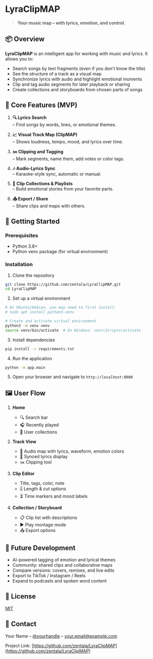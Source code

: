 # LyraClipMAP

> **Your music map – with lyrics, emotion, and control.**

## 📦 Overview
**LyraClipMAP** is an intelligent app for working with music and lyrics. It allows you to:

- Search songs by text fragments (even if you don't know the title)
- See the structure of a track as a visual map
- Synchronize lyrics with audio and highlight emotional moments
- Clip and tag audio segments for later playback or sharing
- Create collections and storyboards from chosen parts of songs

## 🎯 Core Features (MVP)

1. **🔍 Lyrics Search**  
   – Find songs by words, lines, or emotional themes.

2. **📈 Visual Track Map (ClipMAP)**  
   – Shows loudness, tempo, mood, and lyrics over time.

3. **✂️ Clipping and Tagging**  
   – Mark segments, name them, add notes or color tags.

4. **🎶 Audio-Lyrics Sync**  
   – Karaoke-style sync, automatic or manual.

5. **📁 Clip Collections & Playlists**  
   – Build emotional stories from your favorite parts.

6. **📤 Export / Share**  
   – Share clips and maps with others.

## 🚀 Getting Started

### Prerequisites
- Python 3.8+
- Python venv package (for virtual environment)

### Installation
1. Clone the repository
```bash
git clone https://github.com/zentala/LyraClipMAP.git
cd LyraClipMAP
```

2. Set up a virtual environment
```bash
# On Ubuntu/Debian, you may need to first install:
# sudo apt install python3-venv

# Create and activate virtual environment
python3 -m venv venv
source venv/bin/activate  # On Windows: venv\Scripts\activate
```

3. Install dependencies
```bash
pip install -r requirements.txt
```

4. Run the application
```bash
python -m app.main
```

5. Open your browser and navigate to `http://localhost:8000`

## 🖼️ User Flow

1. **Home**
   - 🔍 Search bar
   - 🎧 Recently played
   - 📂 User collections

2. **Track View**
   - 🧠 Audio map with lyrics, waveform, emotion colors
   - 🎤 Synced lyrics display
   - ✂️ Clipping tool

3. **Clip Editor**
   - Title, tags, color, note
   - 🎚️ Length & cut options
   - ⏳ Time markers and mood labels

4. **Collection / Storyboard**
   - 📋 Clip list with descriptions
   - ▶️ Play montage mode
   - 📤 Export options

## 🌱 Future Development
- AI-powered tagging of emotion and lyrical themes
- Community: shared clips and collaborative maps
- Compare versions: covers, remixes, and live edits
- Export to TikTok / Instagram / Reels
- Expand to podcasts and spoken word content

## 📝 License
[MIT](LICENSE)

## 📧 Contact
Your Name – [@yourhandle](https://twitter.com/yourhandle) – your.email@example.com

Project Link: [https://github.com/zentala/LyraClipMAP](https://github.com/zentala/LyraClipMAP)